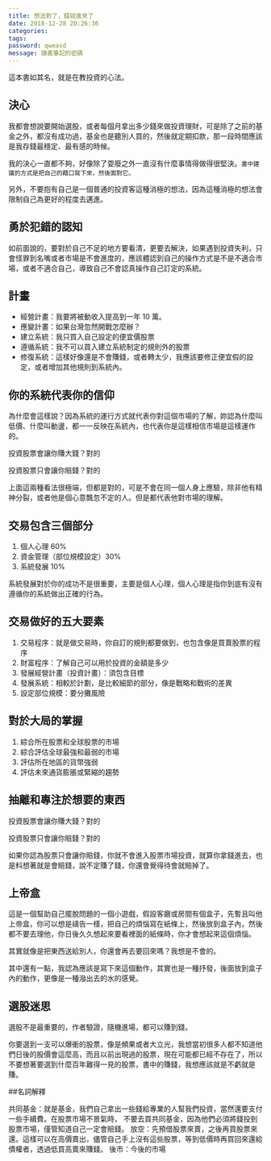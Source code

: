 ```yaml
---
title: 想法對了，錢就進來了
date: 2018-12-28 20:26:36
categories:
tags:
password: qweasd
message: 讀書筆記的密碼
---
```


這本書如其名，就是在教投資的心法。

## 決心

我都會想說要開始選股，或者每個月拿出多少錢來做投資理財，可是除了之前的基金之外，都沒有成功過，基金也是聽別人買的，然後就定期扣款，那一段時間應該是我存錢最穩定、最有感的時候。

我的決心一直都不夠，好像除了耍廢之外一直沒有什麼事情得做得很堅決。`書中建議的方式是把自己的藉口寫下來，然後面對它。`

另外，不要抱有自己是一個普通的投資客這種消極的想法，因為這種消極的想法會限制自己為更好的程度去邁進。

## 勇於犯錯的認知

如前面說的，要對於自己不足的地方要看清，更要去解決，如果遇到投資失利，只會怪罪到名嘴或者市場是不會進度的，應該體認到自己的操作方式是不是不適合市場，或者不適合自己，導致自己不會認真操作自己訂定的系統。

## 計畫

- 經營計畫：我要將被動收入提高到一年 10 萬。
- 應變計畫：如果台灣忽然開戰怎麼辦？
- 建立系統：我只買入自己設定的便宜價股票
- 遵循系統：我不可以買入建立系統制定的規則外的股票
- 修復系統：這樣好像還是不會賺錢，或者轉太少，我應該要修正便宜假的設定，或者增加其他規則到系統內。

## 你的系統代表你的信仰

為什麼會這樣說？因為系統的運行方式就代表你對這個市場的了解，妳認為什麼叫低價、什麼叫動盪，都一一反映在系統內，也代表你是這樣相信市場是這樣運作的。

投資股票會讓你賺大錢？對的

投資股票只會讓你賠錢？對的

上面這兩種看法很極端，但都是對的，可是不會在同一個人身上應驗，除非他有精神分裂，或者他是個心意飄忽不定的人。但是都代表他對市場的理解。

## 交易包含三個部分

1. 個人心理 60%
2. 資金管理（部位規模設定）30%
3. 系統發展 10%

系統發展對於你的成功不是很重要，主要是個人心理，個人心理是指你到底有沒有遵循你的系統做出正確的行為。

## 交易做好的五大要素

1. 交易程序：就是做交易時，你自訂的規則都要做到，也包含像是買賣股票的程序
2. 財富程序：了解自己可以用於投資的金額是多少
3. 發展經營計畫（投資計畫）：須包含目標
4. 發展系統：相較於計劃，是比較細節的部分，像是戰略和戰術的差異
5. 設定部位規模：要分攤風險

## 對於大局的掌握

1. 綜合所在股票和全球股票的市場
2. 綜合評估全球最強和最弱的市場
3. 評估所在地區的貨幣強弱
4. 評估未來通貨膨脹或緊縮的趨勢

## 抽離和專注於想要的東西

投資股票會讓你賺大錢？對的

投資股票只會讓你賠錢？對的

如果你認為股票只會讓你賠錢，你就不會進入股票市場投資，就算你拿錢進去，也是料想著就是會賠錢，說不定賺了錢，你還會覺得待會就賠掉了。

## 上帝盒

這是一個幫助自己擺脫問題的一個小遊戲，假設客廳或房間有個盒子，先暫且叫他上帝盒，你可以想是禱告一樣，把自己的煩惱寫在紙條上，然後放到盒子內，然後都不要去理他，你日後久久想起來要看裡面的紙條時，你才會想起來這個煩惱。

其實就像是把東西送給別人，你還會再去要回來嗎？我想是不會的。

其中還有一點，我認為應該是寫下來這個動作，其實也是一種抒發，後面放到盒子內的動作，更像是一種潑出去的水的感覺。

## 選股迷思

選股不是最重要的，作者驗證，隨機進場，都可以賺到錢。

你要選到一支可以爆衝的股票，像是頻果或者大立光，我想當初很多人都不知道他們日後的股價會這麼高，而且以前出現過的股票，現在可能都已經不存在了，所以不要想著要選到什麼百年難得一見的股票，書中的賺錢，我想應該就是不虧就是賺。

##名詞解釋

共同基金：就是基金，我們自己拿出一些錢給專業的人幫我們投資，當然還要支付一些手續費。在股票市場不景氣時，
不要去買共同基金，因為他們必須將錢投到股票市場，僅管知道自己一定會賠錢。
放空：先預借股票來賣，之後再買股票來還。這樣可以在高價賣出，儘管自己手上沒有這些股票，等到低價時再買回來還給債權者，透過低買高賣來賺錢。
後市：今後的市場